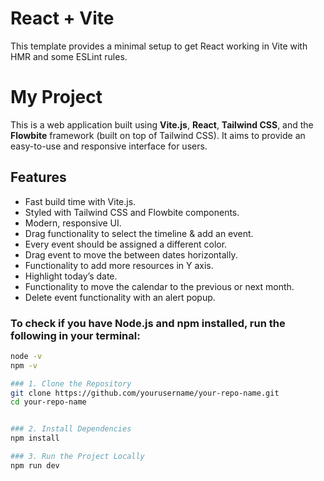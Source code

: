 # React + Vite

This template provides a minimal setup to get React working in Vite with HMR and some ESLint rules.

# My Project

This is a web application built using **Vite.js**, **React**, **Tailwind CSS**, and the **Flowbite** framework (built on top of Tailwind CSS). It aims to provide an easy-to-use and responsive interface for users.

## Features

- Fast build time with Vite.js.
- Styled with Tailwind CSS and Flowbite components.
- Modern, responsive UI.
- Drag functionality to select the timeline & add an event.
- Every event should be assigned a different color.
- Drag event to move the between dates horizontally.
- Functionality to add more resources in Y axis.
- Highlight today’s date.
- Functionality to move the calendar to the previous or next month.
- Delete event functionality with an alert popup.



### To check if you have Node.js and npm installed, run the following in your terminal:

```bash
node -v
npm -v

### 1. Clone the Repository
git clone https://github.com/yourusername/your-repo-name.git
cd your-repo-name


### 2. Install Dependencies
npm install

### 3. Run the Project Locally
npm run dev





